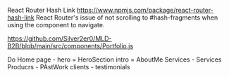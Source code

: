 React Router Hash Link
https://www.npmjs.com/package/react-router-hash-link
React Router's issue of not scrolling to #hash-fragments when using the <Link> component to navigate.

https://github.com/Silver2er0/MLD-B2B/blob/main/src/components/Portfolio.js

Do Home page - hero = HeroSection
intro = AboutMe
Services - Services
Producrs - PAstWork
clients - testimonials
